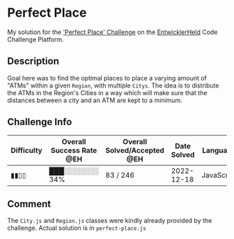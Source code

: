 # Perfect Place

My solution for the ['Perfect Place' Challenge](https://platform.entwicklerheld.de/challenge/perfect-place?technology=JavaScript) on the [EntwicklerHeld](https://platform.entwicklerheld.de/) Code Challenge Platform.

## Description
Goal here was to find the optimal places to place a varying amount of "ATMs" within a given `Region`, with multiple `Citys`. The idea is to distribute the ATMs in the Region's Cities in a way which will make sure that the distances between a city and an ATM are kept to a minimum.

## Challenge Info
Difficulty | Overall Success Rate @EH | Overall Solved/Accepted @EH | Date Solved | Language
---|---|---|---|---|
▮▮▯▯ | ███░░░░░░░ 34% | 83 / 246 | 2022-12-18 | JavaScript

## Comment
The `City.js` and `Region.js` classes were kindly already provided by the challenge. Actual solution is in `perfect-place.js`